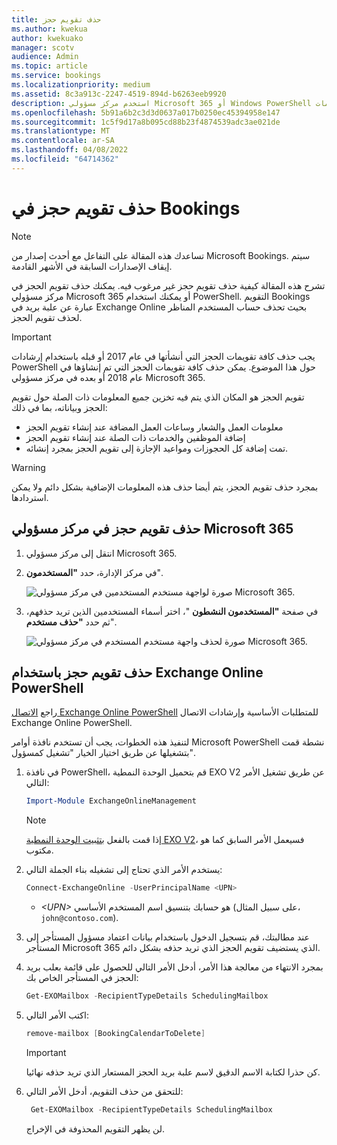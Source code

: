```yaml
---
title: حذف تقويم حجز
ms.author: kwekua
author: kwekuako
manager: scotv
audience: Admin
ms.topic: article
ms.service: bookings
ms.localizationpriority: medium
ms.assetid: 8c3a913c-2247-4519-894d-b6263eeb9920
description: استخدم مركز مسؤولي Microsoft 365 أو Windows PowerShell لحذف تقويمات Bookings.
ms.openlocfilehash: 5b91a6b2c3d3d0637a017b0250ec45394958e147
ms.sourcegitcommit: 1c5f9d17a8b095cd88b23f4874539adc3ae021de
ms.translationtype: MT
ms.contentlocale: ar-SA
ms.lasthandoff: 04/08/2022
ms.locfileid: "64714362"
---
```

# <a name="delete-a-booking-calendar-in-bookings"></a>حذف تقويم حجز في Bookings

> [!NOTE]
> تساعدك هذه المقالة على التفاعل مع أحدث إصدار من Microsoft Bookings. سيتم إيقاف الإصدارات السابقة في الأشهر القادمة.

تشرح هذه المقالة كيفية حذف تقويم حجز غير مرغوب فيه. يمكنك حذف تقويم الحجز في مركز مسؤولي Microsoft 365 أو يمكنك استخدام PowerShell. التقويم Bookings عبارة عن علبة بريد في Exchange Online بحيث تحذف حساب المستخدم المناظر لحذف تقويم الحجز.

> [!IMPORTANT]
> يجب حذف كافة تقويمات الحجز التي أنشأتها في عام 2017 أو قبله باستخدام إرشادات PowerShell حول هذا الموضوع. يمكن حذف كافة تقويمات الحجز التي تم إنشاؤها في عام 2018 أو بعده في مركز مسؤولي Microsoft 365.

تقويم الحجز هو المكان الذي يتم فيه تخزين جميع المعلومات ذات الصلة حول تقويم الحجز وبياناته، بما في ذلك:

- معلومات العمل والشعار وساعات العمل المضافة عند إنشاء تقويم الحجز
- إضافة الموظفين والخدمات ذات الصلة عند إنشاء تقويم الحجز
- تمت إضافة كل الحجوزات ومواعيد الإجازة إلى تقويم الحجز بمجرد إنشائه.

> [!WARNING]
> بمجرد حذف تقويم الحجز، يتم أيضا حذف هذه المعلومات الإضافية بشكل دائم ولا يمكن استردادها.

## <a name="delete-a-booking-calendar-in-the-microsoft-365-admin-center"></a>حذف تقويم حجز في مركز مسؤولي Microsoft 365

1. انتقل إلى مركز مسؤولي Microsoft 365.

1. في مركز الإدارة، حدد **"المستخدمون**".

   ![صورة لواجهة مستخدم المستخدمين في مركز مسؤولي Microsoft 365.](../media/bookings-admin-center-users.png)

1. في صفحة **"المستخدمون النشطون** "، اختر أسماء المستخدمين الذين تريد حذفهم، ثم حدد **"حذف مستخدم**".

   ![صورة لحذف واجهة مستخدم المستخدم في مركز مسؤولي Microsoft 365.](../media/bookings-delete-user.png)

## <a name="delete-a-booking-calendar-using-exchange-online-powershell"></a>حذف تقويم حجز باستخدام Exchange Online PowerShell

راجع [الاتصال Exchange Online PowerShell](/powershell/exchange/exchange-online-powershell-v2) للمتطلبات الأساسية وإرشادات الاتصال Exchange Online PowerShell.

لتنفيذ هذه الخطوات، يجب أن تستخدم نافذة أوامر Microsoft PowerShell نشطة قمت بتشغيلها عن طريق اختيار الخيار "تشغيل كمسؤول".

1. في نافذة PowerShell، قم بتحميل الوحدة النمطية EXO V2 عن طريق تشغيل الأمر التالي:

   ```powershell
   Import-Module ExchangeOnlineManagement
   ```

   > [!NOTE]
   > إذا قمت بالفعل [بتثبيت الوحدة النمطية EXO V2](/powershell/exchange/exchange-online-powershell-v2#install-and-maintain-the-exo-v2-module)، فسيعمل الأمر السابق كما هو مكتوب.
   
2. يستخدم الأمر الذي تحتاج إلى تشغيله بناء الجملة التالي:

   ```powershell
   Connect-ExchangeOnline -UserPrincipalName <UPN> 
   ```

   - _\<UPN\>_ هو حسابك بتنسيق اسم المستخدم الأساسي (على سبيل المثال، `john@contoso.com`).

3. عند مطالبتك، قم بتسجيل الدخول باستخدام بيانات اعتماد مسؤول المستأجر إلى المستأجر Microsoft 365 الذي يستضيف تقويم الحجز الذي تريد حذفه بشكل دائم.

4. بمجرد الانتهاء من معالجة هذا الأمر، أدخل الأمر التالي للحصول على قائمة بعلب بريد الحجز في المستأجر الخاص بك:

   ```powershell
   Get-EXOMailbox -RecipientTypeDetails SchedulingMailbox
   ```

5. اكتب الأمر التالي:

   ```powershell
   remove-mailbox [BookingCalendarToDelete]
   ```

   > [!IMPORTANT]
   > كن حذرا لكتابة الاسم الدقيق لاسم علبة بريد الحجز المستعار الذي تريد حذفه نهائيا.

6. للتحقق من حذف التقويم، أدخل الأمر التالي:

   ```powershell
    Get-EXOMailbox -RecipientTypeDetails SchedulingMailbox
   ```

   لن يظهر التقويم المحذوفة في الإخراج.
